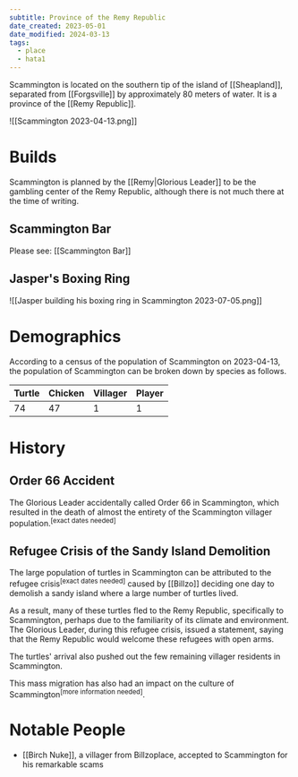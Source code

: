 ```yaml
---
subtitle: Province of the Remy Republic
date_created: 2023-05-01
date_modified: 2024-03-13
tags:
  - place
  - hata1
---
```


Scammington is located on the southern tip of the island of [[Sheapland]], separated from [[Forgsville]] by approximately 80 meters of water. It is a province of the [[Remy Republic]].

![[Scammington 2023-04-13.png]]

# Builds

Scammington is planned by the [[Remy|Glorious Leader]] to be the gambling center of the Remy Republic, although there is not much there at the time of writing.

## Scammington Bar

Please see: [[Scammington Bar]]

## Jasper's Boxing Ring

![[Jasper building his boxing ring in Scammington 2023-07-05.png]]

# Demographics

According to a census of the population of Scammington on 2023-04-13, the population of Scammington can be broken down by species as follows.

| Turtle | Chicken | Villager | Player |
| ------ | ------- | -------- | ------ |
| 74     | 47      | 1        | 1      |

# History

## Order 66 Accident

The Glorious Leader accidentally called Order 66 in Scammington, which resulted in the death of almost the entirety of the Scammington villager population.<sup>[exact dates needed]</sup>

## Refugee Crisis of the Sandy Island Demolition

The large population of turtles in Scammington can be attributed to the refugee crisis<sup>[exact dates needed]</sup> caused by [[Billzo]] deciding one day to demolish a sandy island where a large number of turtles lived.

As a result, many of these turtles fled to the Remy Republic, specifically to Scammington, perhaps due to the familiarity of its climate and environment. The Glorious Leader, during this refugee crisis, issued a statement, saying that the Remy Republic would welcome these refugees with open arms.

The turtles' arrival also pushed out the few remaining villager residents in Scammington.

This mass migration has also had an impact on the culture of Scammington<sup>[more information needed]</sup>.

# Notable People

- [[Birch Nuke]], a villager from Billzoplace, accepted to Scammington for his remarkable scams